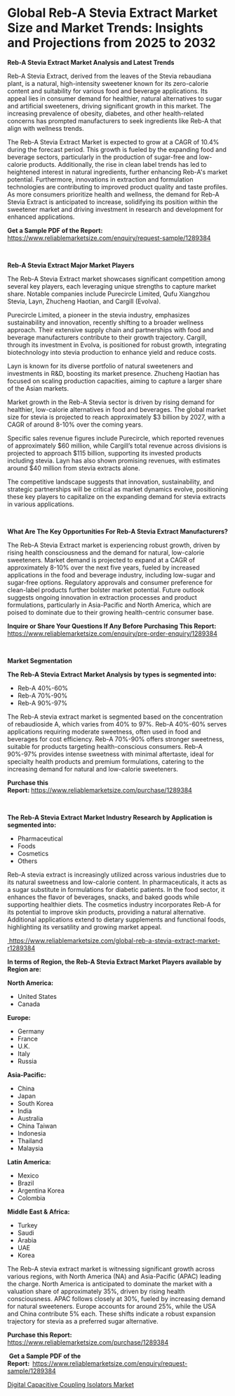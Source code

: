<p><h1>Global Reb-A Stevia Extract Market Size and Market Trends: Insights and Projections from 2025 to 2032</h1></p><p><strong>Reb-A Stevia Extract Market Analysis and Latest Trends</strong></p>
<p><p>Reb-A Stevia Extract, derived from the leaves of the Stevia rebaudiana plant, is a natural, high-intensity sweetener known for its zero-calorie content and suitability for various food and beverage applications. Its appeal lies in consumer demand for healthier, natural alternatives to sugar and artificial sweeteners, driving significant growth in this market. The increasing prevalence of obesity, diabetes, and other health-related concerns has prompted manufacturers to seek ingredients like Reb-A that align with wellness trends.</p><p>The Reb-A Stevia Extract Market is expected to grow at a CAGR of 10.4% during the forecast period. This growth is fueled by the expanding food and beverage sectors, particularly in the production of sugar-free and low-calorie products. Additionally, the rise in clean label trends has led to heightened interest in natural ingredients, further enhancing Reb-A's market potential. Furthermore, innovations in extraction and formulation technologies are contributing to improved product quality and taste profiles. As more consumers prioritize health and wellness, the demand for Reb-A Stevia Extract is anticipated to increase, solidifying its position within the sweetener market and driving investment in research and development for enhanced applications.</p></p>
<p><strong>Get a Sample PDF of the Report:&nbsp;</strong> <a href="https://www.reliablemarketsize.com/enquiry/request-sample/1289384?utm_campaign=2095&utm_medium=2&utm_source=Github&utm_content=ia&utm_term=29032025&utm_id=reb-a-stevia-extract">https://www.reliablemarketsize.com/enquiry/request-sample/1289384</a></p>
<p>&nbsp;</p>
<p><strong>Reb-A Stevia Extract Major Market Players</strong></p>
<p><p>The Reb-A Stevia Extract market showcases significant competition among several key players, each leveraging unique strengths to capture market share. Notable companies include Purecircle Limited, Qufu Xiangzhou Stevia, Layn, Zhucheng Haotian, and Cargill (Evolva).</p><p>Purecircle Limited, a pioneer in the stevia industry, emphasizes sustainability and innovation, recently shifting to a broader wellness approach. Their extensive supply chain and partnerships with food and beverage manufacturers contribute to their growth trajectory. Cargill, through its investment in Evolva, is positioned for robust growth, integrating biotechnology into stevia production to enhance yield and reduce costs.</p><p>Layn is known for its diverse portfolio of natural sweeteners and investments in R&D, boosting its market presence. Zhucheng Haotian has focused on scaling production capacities, aiming to capture a larger share of the Asian markets. </p><p>Market growth in the Reb-A Stevia sector is driven by rising demand for healthier, low-calorie alternatives in food and beverages. The global market size for stevia is projected to reach approximately $3 billion by 2027, with a CAGR of around 8-10% over the coming years. </p><p>Specific sales revenue figures include Purecircle, which reported revenues of approximately $60 million, while Cargill’s total revenue across divisions is projected to approach $115 billion, supporting its invested products including stevia. Layn has also shown promising revenues, with estimates around $40 million from stevia extracts alone.</p><p>The competitive landscape suggests that innovation, sustainability, and strategic partnerships will be critical as market dynamics evolve, positioning these key players to capitalize on the expanding demand for stevia extracts in various applications.</p></p>
<p>&nbsp;</p>
<p><strong>What Are The Key Opportunities For Reb-A Stevia Extract Manufacturers?</strong></p>
<p><p>The Reb-A Stevia Extract market is experiencing robust growth, driven by rising health consciousness and the demand for natural, low-calorie sweeteners. Market demand is projected to expand at a CAGR of approximately 8-10% over the next five years, fueled by increased applications in the food and beverage industry, including low-sugar and sugar-free options. Regulatory approvals and consumer preference for clean-label products further bolster market potential. Future outlook suggests ongoing innovation in extraction processes and product formulations, particularly in Asia-Pacific and North America, which are poised to dominate due to their growing health-centric consumer base.</p></p>
<p><strong>Inquire or Share Your Questions If Any Before Purchasing This Report:</strong> <a href="https://www.reliablemarketsize.com/enquiry/pre-order-enquiry/1289384?utm_campaign=2095&utm_medium=2&utm_source=Github&utm_content=ia&utm_term=29032025&utm_id=reb-a-stevia-extract">https://www.reliablemarketsize.com/enquiry/pre-order-enquiry/1289384</a></p>
<p>&nbsp;</p>
<p><strong>Market Segmentation</strong></p>
<p><strong>The Reb-A Stevia Extract Market Analysis by types is segmented into:</strong></p>
<p><ul><li>Reb-A 40%-60%</li><li>Reb-A 70%-90%</li><li>Reb-A 90%-97%</li></ul></p>
<p><p>The Reb-A stevia extract market is segmented based on the concentration of rebaudioside A, which varies from 40% to 97%. Reb-A 40%-60% serves applications requiring moderate sweetness, often used in food and beverages for cost efficiency. Reb-A 70%-90% offers stronger sweetness, suitable for products targeting health-conscious consumers. Reb-A 90%-97% provides intense sweetness with minimal aftertaste, ideal for specialty health products and premium formulations, catering to the increasing demand for natural and low-calorie sweeteners.</p></p>
<p><strong>Purchase this Report:&nbsp;</strong><a href="https://www.reliablemarketsize.com/purchase/1289384?utm_campaign=2095&utm_medium=2&utm_source=Github&utm_content=ia&utm_term=29032025&utm_id=reb-a-stevia-extract">https://www.reliablemarketsize.com/purchase/1289384</a></p>
<p>&nbsp;</p>
<p><strong>The Reb-A Stevia Extract Market Industry Research by Application is segmented into:</strong></p>
<p><ul><li>Pharmaceutical</li><li>Foods</li><li>Cosmetics</li><li>Others</li></ul></p>
<p><p>Reb-A stevia extract is increasingly utilized across various industries due to its natural sweetness and low-calorie content. In pharmaceuticals, it acts as a sugar substitute in formulations for diabetic patients. In the food sector, it enhances the flavor of beverages, snacks, and baked goods while supporting healthier diets. The cosmetics industry incorporates Reb-A for its potential to improve skin products, providing a natural alternative. Additional applications extend to dietary supplements and functional foods, highlighting its versatility and growing market appeal.</p></p>
<p><a href="https://www.reliablemarketsize.com/global-reb-a-stevia-extract-market-r1289384?utm_campaign=2095&utm_medium=2&utm_source=Github&utm_content=ia&utm_term=29032025&utm_id=reb-a-stevia-extract">&nbsp;https://www.reliablemarketsize.com/global-reb-a-stevia-extract-market-r1289384</a></p>
<p><strong>In terms of Region, the Reb-A Stevia Extract Market Players available by Region are:</strong></p>
<p>
    <p> <strong> North America: </strong>
        <ul>
            <li>United States</li>
            <li>Canada</li>
        </ul>
        </p> 
    <p> <strong> Europe: </strong>
        <ul>
            <li>Germany</li>
            <li>France</li>
            <li>U.K.</li>
            <li>Italy</li>
            <li>Russia</li>
        </ul>
        </p> 
    <p> <strong> Asia-Pacific: </strong>
        <ul>
            <li>China</li>
            <li>Japan</li>
            <li>South Korea</li>
            <li>India</li>
            <li>Australia</li>
            <li>China Taiwan</li>
            <li>Indonesia</li>
            <li>Thailand</li>
            <li>Malaysia</li>
        </ul>
        </p> 
    <p> <strong> Latin America: </strong>
        <ul>
            <li>Mexico</li>
            <li>Brazil</li>
            <li>Argentina Korea</li>
            <li>Colombia</li>
        </ul>
        </p> 
    <p> <strong> Middle East & Africa: </strong>
        <ul>
            <li>Turkey</li>
            <li>Saudi</li>
            <li>Arabia</li>
            <li>UAE</li>
            <li>Korea</li>
        </ul>
    </p>
    </p>
<p><p>The Reb-A stevia extract market is witnessing significant growth across various regions, with North America (NA) and Asia-Pacific (APAC) leading the charge. North America is anticipated to dominate the market with a valuation share of approximately 35%, driven by rising health consciousness. APAC follows closely at 30%, fueled by increasing demand for natural sweeteners. Europe accounts for around 25%, while the USA and China contribute 5% each. These shifts indicate a robust expansion trajectory for stevia as a preferred sugar alternative.</p></p>
<p><strong>Purchase this Report: </strong><a href="https://www.reliablemarketsize.com/purchase/1289384?utm_campaign=2095&utm_medium=2&utm_source=Github&utm_content=ia&utm_term=29032025&utm_id=reb-a-stevia-extract">https://www.reliablemarketsize.com/purchase/1289384</a></p>
<p>&nbsp;<strong>Get a Sample PDF of the Report:&nbsp;&nbsp;</strong><a href="https://www.reliablemarketsize.com/enquiry/request-sample/1289384?utm_campaign=2095&utm_medium=2&utm_source=Github&utm_content=ia&utm_term=29032025&utm_id=reb-a-stevia-extract">https://www.reliablemarketsize.com/enquiry/request-sample/1289384</a></p>
<p><strong></strong></p>
<p><p><a href="https://github.com/gulaimolin/Market-Research-Report-List-7/blob/main/digital-capacitive-coupling-isolators-market.md?utm_campaign=2095&utm_medium=2&utm_source=Github&utm_content=ia&utm_term=29032025&utm_id=reb-a-stevia-extract">Digital Capacitive Coupling Isolators Market</a></p></p>